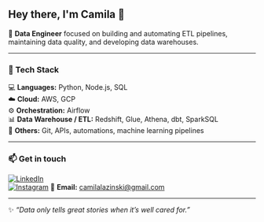 ## Hey there, I'm Camila 👋

🎯 **Data Engineer** focused on building and automating ETL pipelines, maintaining data quality, and developing data warehouses.  


---

### 🧰 Tech Stack
💻 **Languages:** Python, Node.js, SQL  
☁️ **Cloud:** AWS, GCP  
⚙️ **Orchestration:** Airflow  
📊 **Data Warehouse / ETL:** Redshift, Glue, Athena, dbt, SparkSQL  
🧠 **Others:** Git, APIs, automations, machine learning pipelines  

---

### 📫 Get in touch
[![LinkedIn](https://img.shields.io/badge/LinkedIn-0077B5?style=flat&logo=linkedin&logoColor=white)](https://www.linkedin.com/in/camila-lazinski-6b4a1018a/)  
[![Instagram](https://img.shields.io/badge/Instagram-E4405F?style=flat&logo=instagram&logoColor=white)](https://www.instagram.com/camilalazinski)
📧 **Email:** camilalazinski@gmail.com

---

✨ _“Data only tells great stories when it’s well cared for.”_
